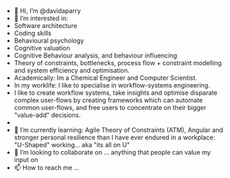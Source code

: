 - 👋 Hi, I’m @davidaparry
- 👀 I’m interested in:
-  Software architecture
-  Coding skills
-  Behavioural psychology
-  Cognitive valuation
-  Cognitive Behaviour analysis, and behaviour influencing
-  Theory of constraints, bottlenecks, process flow + constraint modelling and system efficiency and optimisation.
-  Academically: Im a Chemical Engineer and Computer Scientist.
-  In my worklife: I like to specialise in workflow-systems engineering.
-  I like to create workflow systems, take insights and optimise disparate complex user-flows by creating frameworks which can automate common user-flows, and free users to concentrate on their bigger "value-add" decisions.
-  
- 🌱 I’m currently learning: Agile Theory of Constraints (ATM), Angular and stronger personal resilience than I have ever endured in a workplace: "U-Shaped" working... aka "its all on U"
- 💞️ I’m looking to collaborate on ... anything that people can value my input on
- 📫 How to reach me ...

<!---
davidaparry/davidaparry is a ✨ special ✨ repository because its `README.md` (this file) appears on your GitHub profile.
You can click the Preview link to take a look at your changes.
--->
